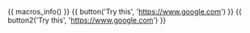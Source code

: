 {{ macros_info() }}
{{ button('Try this', 'https://www.google.com') }}
{{ button2('Try this', 'https://www.google.com') }}

